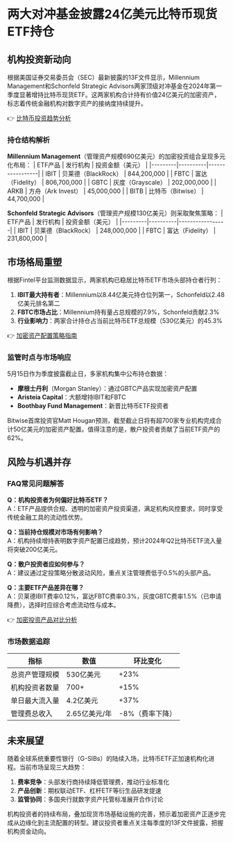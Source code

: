 # 两大对冲基金披露24亿美元比特币现货ETF持仓

## 机构投资新动向
根据美国证券交易委员会（SEC）最新披露的13F文件显示，Millennium Management和Schonfeld Strategic Advisors两家顶级对冲基金在2024年第一季度显著增持比特币现货ETF。这两家机构合计持有价值24亿美元的加密资产，标志着传统金融机构对数字资产的接纳度持续提升。

👉 [比特币投资趋势分析](https://bit.ly/okx_welcome)

### 持仓结构解析
**Millennium Management**（管理资产规模690亿美元）的加密投资组合呈现多元化布局：
| ETF产品 | 发行机构 | 投资金额（美元） |
|---------|----------|-----------------|
| IBIT | 贝莱德（BlackRock） | 844,200,000 |
| FBTC | 富达（Fidelity） | 806,700,000 |
| GBTC | 灰度（Grayscale） | 202,000,000 |
| ARKB | 方舟（Ark Invest） | 45,000,000 |
| BITB | 比特币（Bitwise） | 44,700,000 |

**Schonfeld Strategic Advisors**（管理资产规模130亿美元）则采取聚焦策略：
| ETF产品 | 发行机构 | 投资金额（美元） |
|---------|----------|-----------------|
| IBIT | 贝莱德（BlackRock） | 248,000,000 |
| FBTC | 富达（Fidelity） | 231,800,000 |

## 市场格局重塑
根据Fintel平台监测数据显示，两家机构已稳居比特币ETF市场头部持仓者行列：
1. **IBIT最大持有者**：Millennium以8.44亿美元持仓位列第一，Schonfeld以2.48亿美元排名第二
2. **FBTC市场占比**：Millennium持有量占总规模的7.9%，Schonfeld贡献2.3%
3. **行业影响力**：两家合计持仓占当前比特币ETF总规模（530亿美元）的45.3%

👉 [加密资产配置策略指南](https://bit.ly/okx_welcome)

### 监管时点与市场响应
5月15日作为季度披露截止日，多家机构集中公布持仓数据：
- **摩根士丹利**（Morgan Stanley）：通过GBTC产品实现加密资产配置
- **Aristeia Capital**：大额增持IBIT和FBTC
- **Boothbay Fund Management**：新晋比特币ETF投资者

Bitwise首席投资官Matt Hougan预测，截至截止日将有超700家专业机构完成合计50亿美元的加密资产配置。值得注意的是，散户投资者贡献了当前ETF资产的62%。

## 风险与机遇并存
### FAQ常见问题解答
**Q：机构投资者为何偏好比特币ETF？**  
A：ETF产品提供合规、透明的加密资产投资渠道，满足机构风控要求，同时享受传统金融工具的流动性优势。

**Q：当前持仓规模对市场有何影响？**  
A：机构持续增持表明数字资产配置已成趋势，预计2024年Q2比特币ETF流入量将突破200亿美元。

**Q：散户投资者应如何参与？**  
A：建议通过定投策略分散波动风险，重点关注管理费低于0.5%的头部产品。

**Q：主要ETF产品差异在哪？**  
A：贝莱德IBIT费率0.12%，富达FBTC费率0.3%，灰度GBTC费率1.5%（已申请降费），选择时应综合考虑流动性与成本。

👉 [加密投资产品对比分析](https://bit.ly/okx_welcome)

### 市场数据追踪
| 指标 | 数值 | 环比变化 |
|------|------|----------|
| 总资产管理规模 | 530亿美元 | +23% |
| 机构投资者数量 | 700+ | +15% |
| 单日最大流入量 | 4.2亿美元 | +37% |
| 管理费总收入 | 2.65亿美元/年 | -8%（费率下降） |

## 未来展望
随着全球系统重要性银行（G-SIBs）的陆续入场，比特币ETF正加速机构化进程。当前市场呈现三大趋势：
1. **费率竞争**：头部发行商持续降低管理费，推动行业标准化
2. **产品创新**：期权联动ETF、杠杆ETF等衍生品研发提速
3. **监管协同**：多国央行就数字资产托管标准展开合作讨论

机构投资者的持续布局，叠加现货市场基础设施的完善，预示着加密资产正逐步完成从边缘化到主流配置的转型。建议投资者重点关注每季度的13F文件披露，把握机构资金动向。